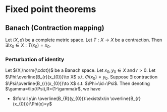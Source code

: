 # Fixed point theorems
## Banach (Contraction mapping)
Let $(X,d)$ be a complete metric space.
Let $T:X\to X$ be a contraction.
Then $\exists!x_{0}\in X:T(x_{0})=x_{0}$.
### Perturbation of identity
Let $(X,\norm{\cdot})$ be a Banach space.
Let $x_{0},y_{0}\in X$ and $r>0$.
Let $\Phi:\overline{B_{r}(x_{0})}\to X$ s.t. $\Phi(x_{0})=y_{0}$.
Suppose $\exists$ contraction $\Psi:\overline{B_{r}(x_{0})}\to X$ s.t. $\Phi=\id+\Psi$.
Then denoting $\gamma=\lip(\Psi),R=(1-\gamma)r$, we have 
- $\forall y\in \overline{B_{R}(y_{0})}:\exists!x\in \overline{B_{r}(x_{0})}:\Phi(x)=y$

